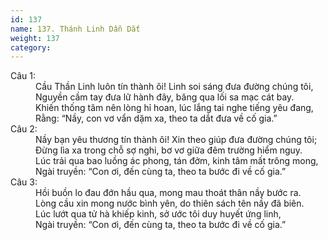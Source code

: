```yaml
---
id: 137
name: 137. Thánh Linh Dẫn Dắt
weight: 137
category: 
---
```

<dl><dt>Câu 1:</dt><dd data-verse="1">Cầu Thần Linh luôn tín thành ôi! Linh soi sáng đưa đường chúng tôi, <br/>Nguyền cầm tay đưa lữ hành đây, băng qua lối sa mạc cát bay. <br/>Khiến thống tâm nên lòng hỉ hoan, lúc lắng tai nghe tiếng yêu đang, <br/>Rằng: “Nầy, con vơ vẩn dặm xa, theo ta dắt đưa về cố gia.” </dd><dt>Câu 2:</dt><dd data-verse="2">Nầy bạn yêu thương tín thành ôi! Xin theo giúp đưa đường chúng tôi; <br/>Đừng lìa xa trong chỗ sợ nghi, bơ vơ giữa đêm trường hiểm nguy. <br/>Lúc trải qua bao luồng ác phong, tán đởm, kinh tâm mất trông mong, <br/>Ngài truyền: “Con ơi, đến cùng ta, theo ta bước đi về cố gia.” </dd><dt>Câu 3:</dt><dd data-verse="3">Hồi buồn lo đau đớn hầu qua, mong mau thoát thân nầy bước ra. <br/>Lòng cầu xin mong nước bình yên, do thiên sách tên nầy đã biên. <br/>Lúc lướt qua tử hà khiếp kinh, sở ước tôi duy huyết ứng linh, <br/>Ngài truyền: “Con ơi, đến cùng ta, theo ta bước đi về cố gia.” </dd></dl>
